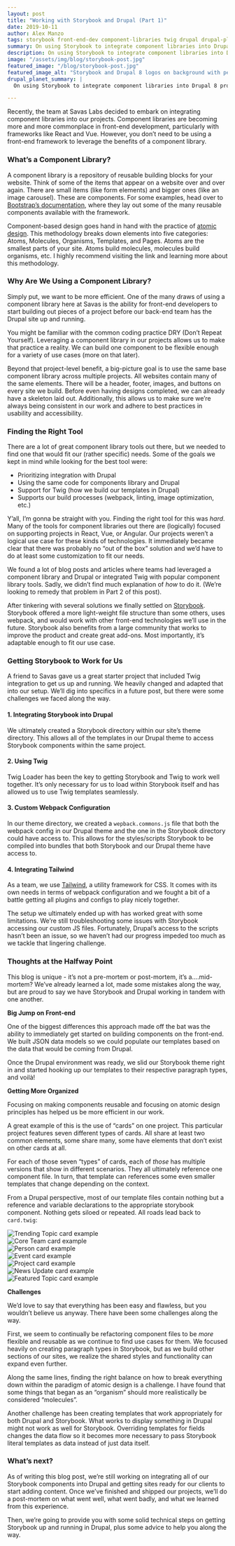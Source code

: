 ```yaml
---
layout: post
title: "Working with Storybook and Drupal (Part 1)"
date: 2019-10-11
author: Alex Manzo
tags: storybook front-end-dev component-libraries twig drupal drupal-planet
summary: On using Storybook to integrate component libraries into Drupal 8 projects.
description: On using Storybook to integrate component libraries into Drupal 8 projects.
image: "/assets/img/blog/storybook-post.jpg"
featured_image: "/blog/storybook-post.jpg"
featured_image_alt: "Storybook and Drupal 8 logos on background with people working on laptops."
drupal_planet_summary: |
  On using Storybook to integrate component libraries into Drupal 8 projects, part 1.

---
```


Recently, the team at Savas Labs decided to embark on integrating component libraries into our projects. Component libraries are becoming more and more commonplace in front-end development, particularly with frameworks like React and Vue. However, you don’t need to be using a front-end framework to leverage the benefits of a component library.

### What’s a Component Library?

A component library is a repository of reusable building blocks for your website. Think of some of the items that appear on a website over and over again. There are small items (like form elements) and bigger ones (like an image carousel). These are components. For some examples, head over to [Bootstrap’s documentation](https://getbootstrap.com/docs/3.4/components/), where they lay out some of the many reusable components available with the framework.

Component-based design goes hand in hand with the practice of [atomic design](http://bradfrost.com/blog/post/atomic-web-design/). This methodology breaks down elements into five categories: Atoms, Molecules, Organisms, Templates, and Pages. Atoms are the smallest parts of your site. Atoms build molecules, molecules build organisms, etc. I highly recommend visiting the link and learning more about this methodology.

### Why Are We Using a Component Library?

Simply put, we want to be more efficient. One of the many draws of using a component library here at Savas is the ability for front-end developers to start building out pieces of a project before our back-end team has the Drupal site up and running.

You might be familiar with the common coding practice DRY (Don’t Repeat Yourself). Leveraging a component library in our projects allows us to make that practice a reality. We can build one component to be flexible enough for a variety of use cases (more on that later).

Beyond that project-level benefit, a big-picture goal is to use the same base component library across multiple projects. All websites contain many of the same elements. There will be a header, footer, images, and buttons on every site we build. Before even having designs completed, we can already have a skeleton laid out. Additionally, this allows us to make sure we’re always being consistent in our work and adhere to best practices in usability and accessibility.

### Finding the Right Tool

There are a lot of great component library tools out there, but we needed to find one that would fit our (rather specific) needs. Some of the goals we kept in mind while looking for the best tool were:

- Prioritizing integration with Drupal
- Using the same code for components library and Drupal
- Support for Twig (how we build our templates in Drupal)
- Supports our build processes (webpack, linting, image optimization, etc.)

Y’all, I’m gonna be straight with you. Finding the right tool for this was _hard_. Many of the tools for component libraries out there are (logically) focused on supporting projects in React, Vue, or Angular. Our projects weren’t a logical use case for these kinds of technologies. It immediately became clear that there was probably no “out of the box” solution and we’d have to do at least some customization to fit our needs.

We found a lot of blog posts and articles where teams had leveraged a component library and Drupal or integrated Twig with popular component library tools. Sadly, we didn’t find much explanation of _how_ to do it. (We’re looking to remedy that problem in Part 2 of this post).

After tinkering with several solutions we finally settled on [Storybook](https://storybook.js.org/). Storybook offered a more light-weight file structure than some others, uses webpack, and would work with other front-end technologies we’ll use in the future. Storybook also benefits from a large community that works to improve the product and create great add-ons. Most importantly, it’s adaptable enough to fit our use case.

### Getting Storybook to Work for Us

A friend to Savas gave us a great starter project that included Twig integration to get us up and running. We heavily changed and adapted that into our setup. We’ll dig into specifics in a future post, but there were some challenges we faced along the way.

#### 1. Integrating Storybook into Drupal
We ultimately created a Storybook directory within our site’s theme directory. This allows all of the templates in our Drupal theme to access Storybook components within the same project.

#### 2. Using Twig
Twig Loader has been the key to getting Storybook and Twig to work well together. It’s only necessary for us to load within Storybook itself and has allowed us to use Twig templates seamlessly.

#### 3. Custom Webpack Configuration
In our theme directory, we created a `wepback.commons.js` file that both the webpack config in our Drupal theme and the one in the Storybook directory could have access to. This allows for the styles/scripts Storybook to be compiled into bundles that both Storybook and our Drupal theme have access to.

#### 4. Integrating Tailwind
As a team, we use [Tailwind](https://tailwindcss.com/), a utility framework for CSS. It comes with its own needs in terms of webpack configuration and we fought a bit of a battle getting all plugins and configs to play nicely together.


The setup we ultimately ended up with has worked great with some limitations. We’re still troubleshooting some issues with Storybook accessing our custom JS files. Fortunately, Drupal’s access to the scripts hasn’t been an issue, so we haven’t had our progress impeded too much as we tackle that lingering challenge.

### Thoughts at the Halfway Point

This blog is unique - it’s not a pre-mortem or post-mortem, it’s a….mid-mortem? We’ve already learned a lot, made some mistakes along the way, but are proud to say we have Storybook and Drupal working in tandem with one another.

**Big Jump on Front-end**

One of the biggest differences this approach made off the bat was the ability to immediately get started on building components on the front-end. We built JSON data models so we could populate our templates based on the data that would be coming from Drupal.

Once the Drupal environment was ready, we slid our Storybook theme right in and started hooking up our templates to their respective paragraph types, and voilà!

**Getting More Organized**

Focusing on making components reusable and focusing on atomic design principles has helped us be more efficient in our work.

A great example of this is the use of “cards” on one project. This particular project features seven different types of cards. All share at least two common elements, some share many, some have elements that don’t exist on other cards at all.

For each of those seven “types” of cards, each of _those_ has multiple versions that show in different scenarios. They all ultimately reference one component file. In turn, that template can references some even smaller templates that change depending on the context.

From a Drupal perspective, most of our template files contain nothing but a reference and variable declarations to the appropriate storybook component. Nothing gets siloed or repeated. All roads lead back to `card.twig`:

<div class="blog-image-large">
<img alt="Trending Topic card example" src="/assets/img/blog/storybook-card-1.png">
</div>
<div class="blog-image-large">
<img alt="Core Team card example" src="/assets/img/blog/storybook-card-2.png">
</div>
<div class="blog-image-large">
<img alt="Person card example" src="/assets/img/blog/storybook-card-3.png">
</div>
<div class="blog-image-large">
<img alt="Event card example" src="/assets/img/blog/storybook-card-4.png">
</div>
<div class="blog-image-full-width">
<img alt="Project card example" src="/assets/img/blog/storybook-card-5.png">
</div>
<div class="blog-image-full-width">
<img alt="News Update card example " src="/assets/img/blog/storybook-card-6.png">
</div>
<div class="blog-image-full-width">
<img alt="Featured Topic card example" src="/assets/img/blog/storybook-card-7.png">
</div>

**Challenges**

We’d love to say that everything has been easy and flawless, but you wouldn’t believe us anyway. There have been some challenges along the way.

First, we seem to continually be refactoring component files to be _more_ flexible and reusable as we continue to find use cases for them. We focused heavily on creating paragraph types in Storybook, but as we build other sections of our sites, we realize the shared styles and functionality can expand even further.

Along the same lines, finding the right balance on how to break everything down within the paradigm of atomic design is a challenge. I have found that some things that began as an “organism” should more realistically be considered “molecules”.

Another challenge has been creating templates that work appropriately for both Drupal and Storybook. What works to display something in Drupal might not work as well for Storybook. Overriding templates for fields changes the data flow so it becomes more necessary to pass Storybook literal templates as data instead of just data itself.

### What’s next?

As of writing this blog post, we’re still working on integrating all of our Storybook components into Drupal and getting sites ready for our clients to start adding content. Once we’ve finished and shipped our projects, we’ll do a post-mortem on what went well, what went badly, and what we learned from this experience.

Then, we’re going to provide you with some solid technical steps on getting Storybook up and running in Drupal, plus some advice to help you along the way.
